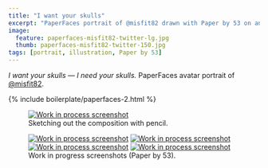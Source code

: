 ```yaml
---
title: "I want your skulls"
excerpt: "PaperFaces portrait of @misfit82 drawn with Paper by 53 on an iPad."
image: 
  feature: paperfaces-misfit82-twitter-lg.jpg
  thumb: paperfaces-misfit82-twitter-150.jpg
tags: [portrait, illustration, Paper by 53]
---
```


<em>I want your skulls &#8212; I need your skulls.</em> PaperFaces avatar portrait of <a href="http://twitter.com/misfit82">@misfit82</a>.

{% include boilerplate/paperfaces-2.html %}

<figure>
	<a href="{{ site.url }}/assets/images/paperfaces-misfit82-process-1-lg.jpg"><img src="{{ site.url }}/assets/images/paperfaces-misfit82-process-1-750.jpg" alt="Work in process screenshot"></a>
	<figcaption>Sketching out the composition with pencil.</figcaption>
</figure>

<figure class="half">
	<a href="{{ site.url }}/assets/images/paperfaces-misfit82-process-2-lg.jpg"><img src="{{ site.url }}/assets/images/paperfaces-misfit82-process-2-600.jpg" alt="Work in process screenshot"></a>
	<a href="{{ site.url }}/assets/images/paperfaces-misfit82-process-3-lg.jpg"><img src="{{ site.url }}/assets/images/paperfaces-misfit82-process-3-600.jpg" alt="Work in process screenshot"></a>
	<a href="{{ site.url }}/assets/images/paperfaces-misfit82-process-4-lg.jpg"><img src="{{ site.url }}/assets/images/paperfaces-misfit82-process-4-600.jpg" alt="Work in process screenshot"></a>
	<a href="{{ site.url }}/assets/images/paperfaces-misfit82-process-5-lg.jpg"><img src="{{ site.url }}/assets/images/paperfaces-misfit82-process-5-600.jpg" alt="Work in process screenshot"></a>
	<figcaption>Work in progress screenshots (Paper by 53).</figcaption>
</figure>